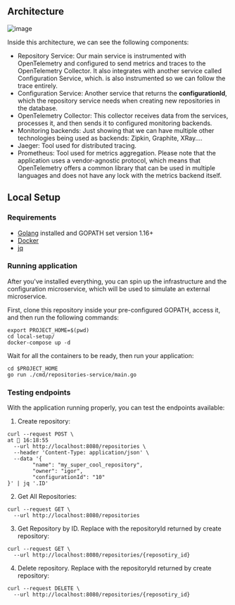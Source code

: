 ## Architecture

![image](https://github.com/vmfarms/golang-sample-http-app/assets/41654187/3780ba0b-3216-4228-b0ab-bfe5f5e6e1df)

Inside this architecture, we can see the following components:
- Repository Service: Our main service is instrumented with OpenTelemetry and configured to send metrics and traces to the OpenTelemetry Collector. It also integrates with another service called Configuration Service, which. is also instrumented so we can follow the trace entirely.
- Configuration Service: Another service that returns the **configurationId**, which the repository service needs when creating new repositories in the database.
- OpenTelemetry Collector: This collector receives data from the services, processes it, and then sends it to configured monitoring backends.
- Monitoring backends: Just showing that we can have multiple other technologies being used as backends: Zipkin, Graphite, XRay....
- Jaeger: Tool used for distributed tracing.
- Prometheus: Tool used for metrics aggregation. Please note that the application uses a vendor-agnostic protocol, which means that OpenTelemetry offers a common library that can be used in multiple languages and does not have any lock with the metrics backend itself. 
## Local Setup

### Requirements
- [Golang](https://go.dev/doc/install) installed and GOPATH set version 1.16+
- [Docker](https://docs.docker.com/engine/install/ubuntu/)
- [jq](https://howtoinstall.co/en/jq)

### Running application
After you've installed everything, you can spin up the infrastructure and the configuration microservice, which will be used to simulate an external microservice.

First, clone this repository inside your pre-configured GOPATH, access it, and then run the following commands:
```
export PROJECT_HOME=$(pwd)
cd local-setup/
docker-compose up -d
```

Wait for all the containers to be ready, then run your application:
```
cd $PROJECT_HOME
go run ./cmd/repositories-service/main.go
```

### Testing endpoints
With the application running properly, you can test the endpoints available:
1. Create repository:
```
curl --request POST \                                                                                          at  16:18:55
  --url http://localhost:8080/repositories \
  --header 'Content-Type: application/json' \
  --data '{
        "name": "my_super_cool_repository",
        "owner": "igor",
        "configurationId": "10"
}' | jq '.ID'
```

2. Get All Repositories:
```
curl --request GET \
  --url http://localhost:8080/repositories
```

3. Get Repository by ID. Replace with the repositoryId returned by create repository:
```
curl --request GET \
  --url http://localhost:8080/repositories/{reposotiry_id}
```

4. Delete repository. Replace with the repositoryId returned by create repository:
```
curl --request DELETE \
  --url http://localhost:8080/repositories/{reposotiry_id}
```




